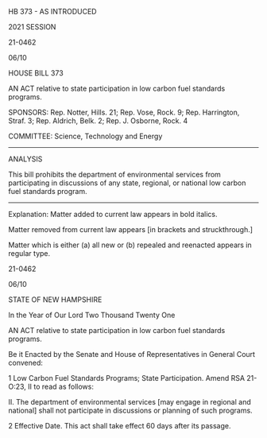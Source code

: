  HB 373 - AS INTRODUCED

 

 

2021 SESSION

 21-0462

 06/10

 

HOUSE BILL 373

 

AN ACT relative to state participation in low carbon fuel standards programs.

 

SPONSORS: Rep. Notter, Hills. 21; Rep. Vose, Rock. 9; Rep. Harrington, Straf. 3; Rep. Aldrich, Belk. 2; Rep. J. Osborne, Rock. 4

 

COMMITTEE: Science, Technology and Energy

 

-----------------------------------------------------------------

 

ANALYSIS

 

 This bill prohibits the department of environmental services from participating in discussions of any state, regional, or national low carbon fuel standards program.

 

- - - - - - - - - - - - - - - - - - - - - - - - - - - - - - - - - - - - - - - - - - - - - - - - - - - - - - - - - - - - - - - - - - - - - - - - - - - 

 

Explanation: Matter added to current law appears in bold italics.

 Matter removed from current law appears [in brackets and struckthrough.]

 Matter which is either (a) all new or (b) repealed and reenacted appears in regular type.

 21-0462

 06/10

 

STATE OF NEW HAMPSHIRE

 

In the Year of Our Lord Two Thousand Twenty One

 

AN ACT relative to state participation in low carbon fuel standards programs.

 

Be it Enacted by the Senate and House of Representatives in General Court convened:

 

 1 Low Carbon Fuel Standards Programs; State Participation. Amend RSA 21-O:23, II to read as follows: 

 II. The department of environmental services [may engage in regional and national] shall not participate in discussions or planning of such programs. 

 2 Effective Date. This act shall take effect 60 days after its passage.


